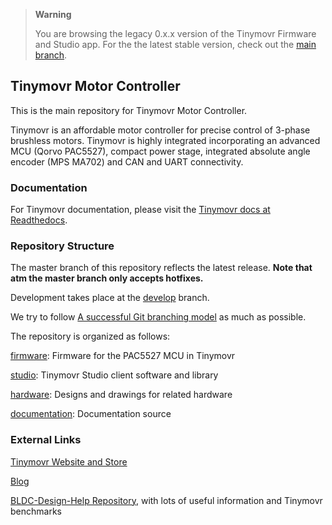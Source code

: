 
> **Warning**
>
> You are browsing the legacy 0.x.x version of the Tinymovr Firmware and Studio app. For the the latest stable version, check out the [main branch](https://github.com/tinymovr/Tinymovr/).

## Tinymovr Motor Controller

This is the main repository for Tinymovr Motor Controller.

Tinymovr is an affordable motor controller for precise control of 3-phase brushless motors. Tinymovr is highly integrated incorporating an advanced MCU (Qorvo PAC5527), compact power stage, integrated absolute angle encoder (MPS MA702) and CAN and UART connectivity. 

### Documentation

For Tinymovr documentation, please visit the [Tinymovr docs at Readthedocs](https://tinymovr.readthedocs.io).

### Repository Structure

The master branch of this repository reflects the latest release. **Note that atm the master branch only accepts hotfixes.**

Development takes place at the [develop](https://github.com/tinymovr/Tinymovr/tree/develop) branch.

We try to follow [A successful Git branching model](https://nvie.com/posts/a-successful-git-branching-model/) as much as possible.

The repository is organized as follows:

[firmware](./firmware/): Firmware for the PAC5527 MCU in Tinymovr

[studio](./studio/): Tinymovr Studio client software and library

[hardware](./hardware): Designs and drawings for related hardware

[documentation](./docs): Documentation source

### External Links

[Tinymovr Website and Store](https://tinymovr.com)

[Blog](https://hackaday.io/project/168650/logs)

[BLDC-Design-Help Repository](https://github.com/ThotAlion/BLDC-design-help), with lots of useful information and Tinymovr benchmarks

